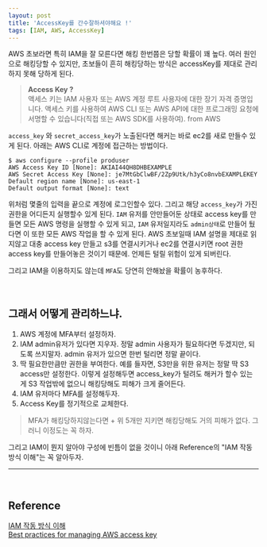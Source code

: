 ```yaml
---
layout: post
title: 'AccessKey를 간수잘하셔야해요 !'
tags: [IAM, AWS, AccessKey]
---
```


AWS 초보라면 특히 IAM을 잘 모른다면 해킹 한번쯤은 당할 확률이 꽤 높다.
여러 원인으로 해킹당할 수 있지만, 초보들이 흔히 해킹당하는 방식은 accessKey를 제대로 관리하지 못해 당하게 된다.

>**Access Key ?**<br>
액세스 키는 IAM 사용자 또는 AWS 계정 루트 사용자에 대한 장기 자격 증명입니다. 액세스 키를 사용하여 AWS CLI 또는 AWS API에 대한 프로그래밍 요청에 서명할 수 있습니다(직접 또는 AWS SDK를 사용하여). from AWS

`access_key` 와 `secret_access_key`가 노출된다면 해커는 바로 ec2를 새로 만들수 있게 된다. 아래는 AWS CLI로 계정에 접근하는 방법이다.

```
$ aws configure --profile produser
AWS Access Key ID [None]: AKIAI44QH8DHBEXAMPLE
AWS Secret Access Key [None]: je7MtGbClwBF/2Zp9Utk/h3yCo8nvbEXAMPLEKEY
Default region name [None]: us-east-1
Default output format [None]: text
```

위처럼 몇줄의 입력을 끝으로 계정에 로그인할수 있다. 그리고 해당 `access_key`가 가진 권한을 어디든지 실행할수 있게 된다.
`IAM` 유저를 안만들어둔 상태로 access key를 만들면 모든 AWS 명령을 실행할 수 있게 되고, `IAM` 유저일지라도 `admin상태`로 만들어 뒀다면 이 또한 모든 AWS 작업을 할 수 있게 된다. AWS 초보일때 IAM 설명을 제대로 읽지않고 대충 access key 만들고 s3를  연결시키거나 ec2를 연결시키면 root 권한 access key를 만들어놓은 것이기 때문에. 언제든 털릴 위험이 있게 되버린다.

그리고 IAM을 이용하지도 않는데 `MFA`도 당연히 안해놨을 확률이 농후하다.

<br>

## 그래서 어떻게 관리하느냐.
1. AWS 계정에 MFA부터 설정하자. 
2. IAM admin유저가 있다면 지우자. 정말 admin 사용자가 필요하다면 두겠지만, 되도록 쓰지말자. admin 유저가 있으면 한번 털리면 정말 끝이다.
3. 딱 필요한만큼만 권한을 부여한다. 예를 들자면, S3만을 위한 유저는 정말 딱 S3 access만 설정한다. 이렇게 설정해두면 access_key가 털려도 해커가 할수 있는게 S3 작업밖에 없으니 해킹당해도 피해가 크게 줄어든다.
4. IAM 유저마다 MFA를 설정해두자. 
5. Access Key를 정기적으로 교체한다.

> MFA가 해킹당하지않는다면 + 위 5개만 지키면 해킹당해도 거의 피해가 없다. 그러니 이정도는 꼭 하자.

그리고 IAM이 뭔지 알아야 구성에 빈틈이 없을 것이니 아래 Reference의 "IAM 작동 방식 이해"는 꼭 알아두자.

----
<br>

## Reference
[IAM 작동 방식 이해](https://docs.aws.amazon.com/ko_kr/IAM/latest/UserGuide/intro-structure.html)<br>
[Best practices for managing AWS access key](https://docs.aws.amazon.com/general/latest/gr/aws-access-keys-best-practices.html)
